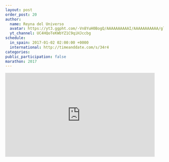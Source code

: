 ```yaml
---
layout: post
order_post: 20
author:
  name: Reyna del Universo
  avatar: https://yt3.ggpht.com/-Vn8YuH0BogQ/AAAAAAAAAAI/AAAAAAAAAAA/gl7vg4gTg2w/s88-c-k-no-mo-rj-c0xffffff/photo.jpg
  yt_channel: UC4HQoTeKWbYZ1C9qiHJccbg
schedule:
  in_spain: 2017-01-02 02:00:00 +0000
  international: http://timeanddate.com/s/34r4
categories:
public_participation: false
marathon: 2017
---
```

<iframe width="475" height="267" src="https://www.youtube.com/embed/pGdHBxY4PO0" frameborder="0" allowfullscreen></iframe>
